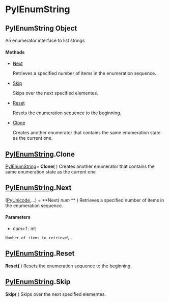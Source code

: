 # PyIEnumString

## PyIEnumString Object

An enumerator interface to list strings

#### Methods


  - [Next](PyIEnumString.md#pyienumstringnext)

    Retrieves a specified number of items in the enumeration sequence\.&nbsp;

  - [Skip](PyIEnumString.md#pyienumstringskip)

    Skips over the next specified elementes\.&nbsp;

  - [Reset](PyIEnumString.md#pyienumstringreset)

    Resets the enumeration sequence to the beginning\.&nbsp;

  - [Clone](PyIEnumString.md#pyienumstringclone)

    Creates another enumerator that contains the same enumeration state as the current one\.&nbsp;


## [PyIEnumString](#pyienumstring)\.Clone

[PyIEnumString](#pyienumstring)\= **Clone\(** \)
Creates another enumerator that contains the same enumeration state as the current one

## [PyIEnumString](#pyienumstring)\.Next

\([PyUnicode](#pyunicode),\.\.\.\) \= **Next\( *num* ** \)
Retrieves a specified number of items in the enumeration sequence\.

#### Parameters


  -  *num\=1* : int

    Number of items to retrieve\.

## [PyIEnumString](#pyienumstring)\.Reset

 **Reset\(** \)
Resets the enumeration sequence to the beginning\.

## [PyIEnumString](#pyienumstring)\.Skip

 **Skip\(** \)
Skips over the next specified elementes\.